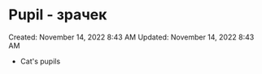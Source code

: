 # Pupil - зрачек

Created: November 14, 2022 8:43 AM
Updated: November 14, 2022 8:43 AM

- Cat's pupils